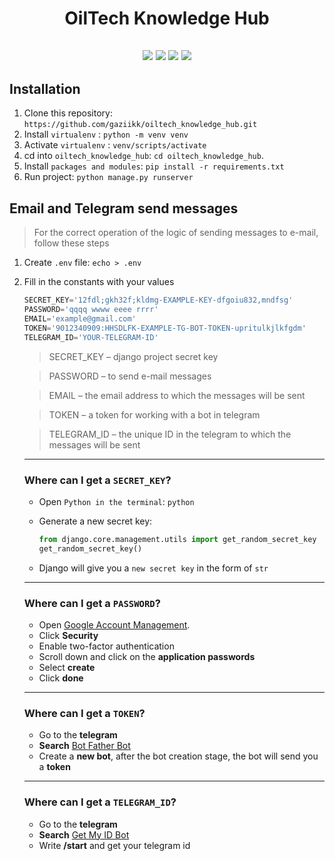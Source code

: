 <h1 align="center">OilTech Knowledge Hub</h1>

<h2 align="center">
    <img src="https://img.shields.io/badge/Python-3.9.2+-blue.svg">
    <img src="https://img.shields.io/badge/Bootstrap-4.5.2-purple.svg">
    <img src="https://img.shields.io/badge/Django-4.2.0-green.svg">
    <img src="https://img.shields.io/badge/aiogram-2.25.2-blue.svg">
</h2>

## Installation

1. Clone this repository: ```https://github.com/gaziikk/oiltech_knowledge_hub.git ```
2. Install ```virtualenv``` : ```python -m venv venv```
3. Activate ```virtualenv``` : ```venv/scripts/activate```
4. cd into ```oiltech_knowledge_hub```: ```cd oiltech_knowledge_hub```.
5. Install ```packages and modules```: ```pip install -r requirements.txt```
6. Run project: ```python manage.py runserver```

## Email and Telegram send messages
> For the correct operation of the logic of sending messages to e-mail, follow these steps

1. Create ```.env``` file: ```echo > .env```
2. Fill in the constants with your values
   ```python
   SECRET_KEY='12fdl;gkh32f;kldmg-EXAMPLE-KEY-dfgoiu832,mndfsg'
   PASSWORD='qqqq wwww eeee rrrr'
   EMAIL='example@gmail.com'
   TOKEN='9012340909:HHSDLFK-EXAMPLE-TG-BOT-TOKEN-upritulkjlkfgdm'
   TELEGRAM_ID='YOUR-TELEGRAM-ID'
   ```
    > SECRET_KEY – django project secret key

    > PASSWORD – to send e-mail messages

    > EMAIL – the email address to which the messages will be sent

    > TOKEN – a token for working with a bot in telegram

    > TELEGRAM_ID – the unique ID in the telegram to which the messages will be sent
    ---
    ### Where can I get a ```SECRET_KEY```?
    + Open ```Python in the terminal```: ```python```
    + Generate a new secret key:

        ```python
        from django.core.management.utils import get_random_secret_key      
        get_random_secret_key() 
        ```
    + Django will give you a ```new secret key``` in the form of ```str```
    ---
    ### Where can I get a ```PASSWORD```?
    + Open [Google Account Management](https://myaccount.google.com/).
    + Click **Security**
    + Enable two-factor authentication
    + Scroll down and click on the **application passwords**
    + Select **create**
    + Click **done**
    ---    
    ### Where can I get a ```TOKEN```?
    + Go to the **telegram**
    + **Search** [Bot Father Bot](https://t.me/BotFather)
    + Create a **new bot**, after the bot creation stage, the bot will send you a **token**
    ---
    ### Where can I get a ```TELEGRAM_ID```?
    + Go to the **telegram**
    + **Search** [Get My ID Bot](https://t.me/getmyid_bot)
    + Write **/start** and get your telegram id

